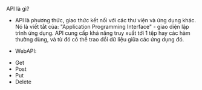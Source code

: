 API là gì?

- API là phương thức, giao thức kết nối với các thư viện và ứng dụng khác. Nó là viết tắt của: "Application Programming Interface" - giao diện lập trình ứng dụng. API cung cấp khả năng truy xuất tới 1 tệp hay các hàm thường dùng, và từ đó có thể trao đổi dữ liệu giữa các ứng dụng đó.

- WebAPI:

* Get
* Post
* Put
* Delete
